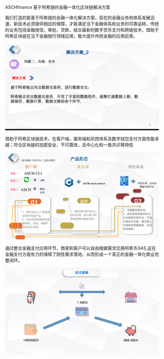 ASCHfinance
基于阿希链的金融一体化区块链解决方案

我们打造的是基于阿希链的金融一体化解决方案，现在的金融业务和体系发展迅速，新技术必须提供相应的保障，才能满足当下金融体系和业务的可靠运转，传统的业务包括金融授信，审批，贷款，结合最新的数字货币支付和跨链技术，借助于阿希区块链在当下金融银行领域应用，极大提升传统金融的应用前景。

![image](https://github.com/Linblc/BLCfinance/blob/master/Images/3.png)

借助于阿希区块链技术，在客户端，服务端和风控体系及数字钱包支付方面性能卓越；符合区块链的加密安全，不可篡改，去中心化和一致共识等特性

![image](https://github.com/Linblc/BLCfinance/blob/master/Images/1.png)

通过整合金融支付应用环节，商家和客户可以自由根据需求交换阿希币XAS,这在金融支付方面有力的保障了刚性需求落地，从而形成一个真正的金融一体化商业完整闭环。

![image](https://github.com/Linblc/BLCfinance/blob/master/Images/2.png)


